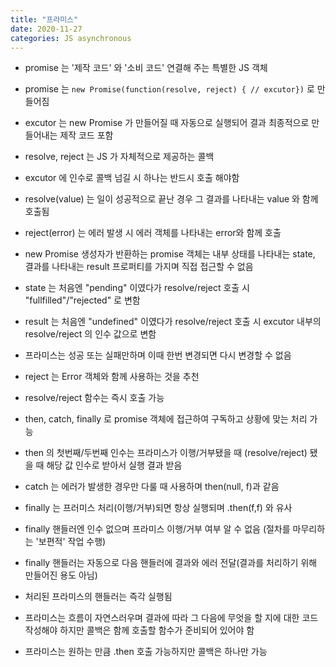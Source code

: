 ```yaml
---
title: "프라미스"
date: 2020-11-27
categories: JS asynchronous
---
```


- promise 는 '제작 코드' 와 '소비 코드' 연결해 주는 특별한 JS 객체

- promise 는 `new Promise(function(resolve, reject) { // excutor})` 로 만들어짐

- excutor 는 new Promise 가 만들어질 때 자동으로 실행되어 결과 최종적으로 만들어내는 제작 코드 포함

- resolve, reject 는 JS 가 자체적으로 제공하는 콜백

- excutor 에 인수로 콜백 넘길 시 하나는 반드시 호출 해야함

- resolve(value) 는 일이 성공적으로 끝난 경우 그 결과를 나타내는 value 와 함께 호출됨

- reject(error) 는 에러 발생 시 에러 객체를 나타내는 error와 함께 호출

- new Promise 생성자가 반환하는 promise 객체는 내부 상태를 나타내는 state, 결과를 나타내는 result 프로퍼티를 가지며 직접 접근할 수 없음

- state 는 처음엔 "pending" 이였다가 resolve/reject 호출 시 "fullfilled"/"rejected" 로 변함

- result 는 처음엔 "undefined" 이였다가 resolve/reject 호출 시 excutor 내부의 resolve/reject 의 인수 값으로 변함

- 프라미스는 성공 또는 실패만하며 이때 한번 변경되면 다시 변경할 수 없음

- reject 는 Error 객체와 함께 사용하는 것을 추천

- resolve/reject 함수는 즉시 호출 가능

- then, catch, finally 로 promise 객체에 접근하여 구독하고 상황에 맞는 처리 가능

- then 의 첫번째/두번째 인수는 프라미스가 이행/거부됐을 때 (resolve/reject) 됐을 때 해당 값 인수로 받아서 실행 결과 받음

- catch 는 에러가 발생한 경우만 다룰 때 사용하며 then(null, f)과 같음

- finally 는 프러미스 처리(이행/거부)되면 항상 실행되며 .then(f,f) 와 유사

- finally 핸들러엔 인수 없으며 프라미스 이행/거부 여부 알 수 없음 (절차를 마무리하는 '보편적' 작업 수행)

- finally 핸들러는 자동으로 다음 핸들러에 결과와 에러 전달(결과를 처리하기 위해 만들어진 용도 아님)

- 처리된 프라미스의 핸들러는 즉각 실행됨

- 프라미스는 흐름이 자연스러우며 결과에 따라 그 다음에 무엇을 할 지에 대한 코드 작성해야 하지만 콜백은 함께 호출할 함수가 준비되어 있어야 함

- 프라미스는 원하는 만큼 .then 호출 가능하지만 콜백은 하나만 가능
